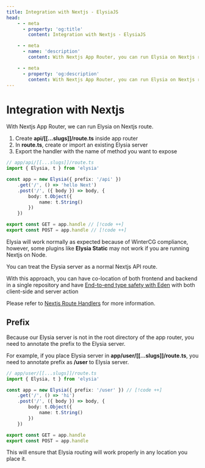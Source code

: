 ```yaml
---
title: Integration with Nextjs - ElysiaJS
head:
    - - meta
      - property: 'og:title'
        content: Integration with Nextjs - ElysiaJS

    - - meta
      - name: 'description'
        content: With Nextjs App Router, you can run Elysia on Nextjs route. Elysia will work normally as expected because of WinterCG compliance.

    - - meta
      - property: 'og:description'
        content: With Nextjs App Router, you can run Elysia on Nextjs route. Elysia will work normally as expected because of WinterCG compliance.
---
```


# Integration with Nextjs

With Nextjs App Router, we can run Elysia on Nextjs route.

1. Create **api/[[...slugs]]/route.ts** inside app router
2. In **route.ts**, create or import an existing Elysia server
3. Export the handler with the name of method you want to expose

```typescript
// app/api/[[...slugs]]/route.ts
import { Elysia, t } from 'elysia'

const app = new Elysia({ prefix: '/api' })
    .get('/', () => 'hello Next')
    .post('/', ({ body }) => body, {
        body: t.Object({
            name: t.String()
        })
    })

export const GET = app.handle // [!code ++]
export const POST = app.handle // [!code ++]
```

Elysia will work normally as expected because of WinterCG compliance, however, some plugins like **Elysia Static** may not work if you are running Nextjs on Node.

You can treat the Elysia server as a normal Nextjs API route.

With this approach, you can have co-location of both frontend and backend in a single repository and have [End-to-end type safety with Eden](https://elysiajs.com/eden/overview.html) with both client-side and server action

Please refer to [Nextjs Route Handlers](https://nextjs.org/docs/app/building-your-application/routing/route-handlers#static-route-handlers) for more information.

## Prefix

Because our Elysia server is not in the root directory of the app router, you need to annotate the prefix to the Elysia server.

For example, if you place Elysia server in **app/user/[[...slugs]]/route.ts**, you need to annotate prefix as **/user** to Elysia server.

```typescript
// app/user/[[...slugs]]/route.ts
import { Elysia, t } from 'elysia'

const app = new Elysia({ prefix: '/user' }) // [!code ++]
    .get('/', () => 'hi')
    .post('/', ({ body }) => body, {
        body: t.Object({
            name: t.String()
        })
    })

export const GET = app.handle
export const POST = app.handle
```

This will ensure that Elysia routing will work properly in any location you place it.
